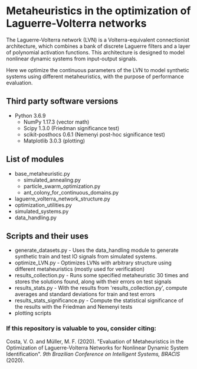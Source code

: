 # Metaheuristics in the optimization of Laguerre-Volterra networks

The Laguerre-Volterra network (LVN) is a Volterra-equivalent connectionist architecture, which combines a bank of discrete Laguerre filters and a layer of polynomial activation functions.
This architecture is designed to model nonlinear dynamic systems from input-output signals.

Here we optimize the continuous parameters of the LVN to model synthetic systems using different metaheuristics, with the purpose of performance evaluation.


## Third party software versions
* Python 3.6.9
    * NumPy 1.17.3 (vector math)
    * Scipy 1.3.0 (Friedman significance test)
    * scikit-posthocs 0.6.1 (Nemenyi post-hoc significance test)
    * Matplotlib 3.0.3 (plotting)
    
    
## List of modules
* base_metaheuristic.py
    + simulated_annealing.py
    + particle_swarm_optimization.py
    + ant_colony_for_continuous_domains.py
* laguerre_volterra_network_structure.py
* optimization_utilities.py
* simulated_systems.py
* data_handling.py

## Scripts and their uses
* generate_datasets.py          - Uses the data_handling module to generate synthetic train and test IO signals from simulated systems.
* optimize_LVN.py               - Optimizes LVNs with arbitrary structure using different metaheuristics (mostly used for verification)
* results_collection.py         - Runs some specified metaheuristic 30 times and stores the solutions found, along with their errors on test signals
* results_stats.py              - With the results from 'results_collection.py', compute averages and standard deviations for train and test errors
* results_stats_significance.py - Compute the statistical significance of the results with the Friedman and Nemenyi tests
* plotting scripts

### If this repository is valuable to you, consider citing:
Costa, V. O. and Müller, M. F. (2020). "Evaluation of Metaheuristics in the Optimization of Laguerre-Volterra Networks for Nonlinear Dynamic System Identification". <i>  9th Brazilian Conference on Intelligent Systems, BRACIS </i> (2020).
